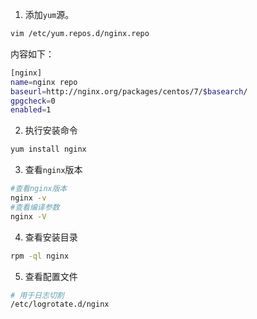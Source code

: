 1. 添加`yum`源。

```bash
vim /etc/yum.repos.d/nginx.repo
```

内容如下：

```bash
[nginx]
name=nginx repo
baseurl=http://nginx.org/packages/centos/7/$basearch/
gpgcheck=0
enabled=1
```
2. 执行安装命令
```bash
yum install nginx
```
3. 查看`nginx`版本
```bash
#查看nginx版本
nginx -v
#查看编译参数
nginx -V
```
4. 查看安装目录
```bash
rpm -ql nginx
```
5. 查看配置文件
```bash
# 用于日志切割
/etc/logrotate.d/nginx
```
<!--stackedit_data:
eyJoaXN0b3J5IjpbLTI5NTU1MDA5NV19
-->
